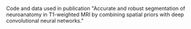 Code and data used in publication "Accurate and robust segmentation of neuroanatomy in T1-weighted MRI by combining spatial priors with deep convolutional neural networks."
